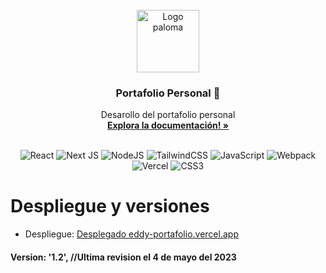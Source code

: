 <!-- PROJECT LOGO -->
<br />
<div align="center">
  <a href="https://github.com/othneildrew/Best-README-Template">
    <img src="https://eddy-portafolio.vercel.app/_next/image?url=%2Fimages%2FGifPalomaPNG.gif&w=128&q=75" alt="Logo paloma" width="100" height="100">
  </a>

  <h3 align="center">Portafolio Personal 🐢</h3>

  <p align="center">
    Desarollo del portafolio personal
    <br />
    <a href="https://github.com/eddysantiagoo/Portafolio-Eddy"><strong>Explora la documentación! »</strong></a>
    <br />
    <br />
  </p>
</div>

<div align="center">

![React](https://img.shields.io/badge/react-%2320232a.svg?style=for-the-badge&logo=react&logoColor=%2361DAFB)
![Next JS](https://img.shields.io/badge/Next-black?style=for-the-badge&logo=next.js&logoColor=white)
![NodeJS](https://img.shields.io/badge/node.js-6DA55F?style=for-the-badge&logo=node.js&logoColor=white)
![TailwindCSS](https://img.shields.io/badge/tailwindcss-%2338B2AC.svg?style=for-the-badge&logo=tailwind-css&logoColor=white)
![JavaScript](https://img.shields.io/badge/javascript-%23323330.svg?style=for-the-badge&logo=javascript&logoColor=%23F7DF1E)
![Webpack](https://img.shields.io/badge/webpack-%238DD6F9.svg?style=for-the-badge&logo=webpack&logoColor=black)
![Vercel](https://img.shields.io/badge/vercel-%23000000.svg?style=for-the-badge&logo=vercel&logoColor=white)
![CSS3](https://img.shields.io/badge/css3-%231572B6.svg?style=for-the-badge&logo=css3&logoColor=white)

</div>

# Despliegue y versiones<br/>

* Despliegue: [Desplegado eddy-portafolio.vercel.app](https://eddy-portafolio.vercel.app)
#### Version: '1.2', //Ultima revision el 4 de mayo del 2023
